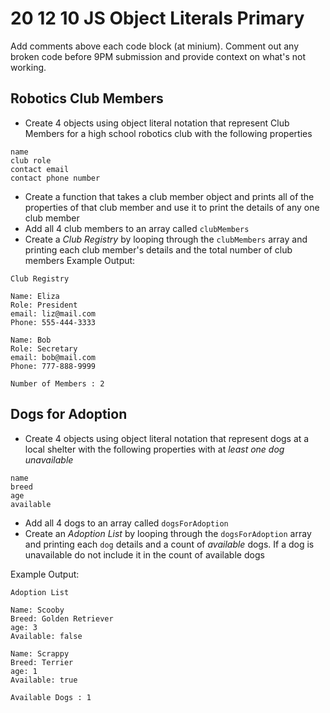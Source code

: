 # 20 12 10 JS Object Literals Primary

Add comments above each code block (at minium). Comment out any broken code before 9PM submission and provide context on what's not working.

## Robotics Club Members
- Create 4 objects using object literal notation that represent Club Members for a high school robotics club with the following properties
```
name
club role
contact email
contact phone number
```
- Create a function that takes a club member object and prints all of the properties of that club member and use it to print the details of any one club member
- Add all 4 club members to an array called `clubMembers`
- Create a *Club Registry* by looping through the `clubMembers` array and printing each club member's details and the total number of club members
Example Output:
```
Club Registry

Name: Eliza
Role: President
email: liz@mail.com
Phone: 555-444-3333

Name: Bob
Role: Secretary
email: bob@mail.com
Phone: 777-888-9999

Number of Members : 2
```
## Dogs for Adoption
- Create 4 objects using object literal notation that represent dogs at a local shelter with the following properties with at *least one dog unavailable*
```
name
breed
age
available
```
- Add all 4 dogs to an array called `dogsForAdoption`
- Create an *Adoption List* by looping through the `dogsForAdoption` array and printing each `dog` details and a count of *available* dogs. If a dog is unavailable do not include it in the count of available dogs

Example Output:
```
Adoption List

Name: Scooby
Breed: Golden Retriever
age: 3
Available: false 

Name: Scrappy
Breed: Terrier
age: 1
Available: true

Available Dogs : 1
```